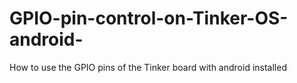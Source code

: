 # GPIO-pin-control-on-Tinker-OS-android-
How to use the GPIO pins of the Tinker board with android installed
